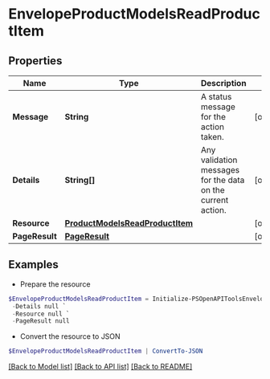 # EnvelopeProductModelsReadProductItem
## Properties

Name | Type | Description | Notes
------------ | ------------- | ------------- | -------------
**Message** | **String** | A status message for the action taken. | [optional] 
**Details** | **String[]** | Any validation messages for the data on the current action. | [optional] 
**Resource** | [**ProductModelsReadProductItem**](ProductModelsReadProductItem.md) |  | [optional] 
**PageResult** | [**PageResult**](PageResult.md) |  | [optional] 

## Examples

- Prepare the resource
```powershell
$EnvelopeProductModelsReadProductItem = Initialize-PSOpenAPIToolsEnvelopeProductModelsReadProductItem  -Message null `
 -Details null `
 -Resource null `
 -PageResult null
```

- Convert the resource to JSON
```powershell
$EnvelopeProductModelsReadProductItem | ConvertTo-JSON
```

[[Back to Model list]](../README.md#documentation-for-models) [[Back to API list]](../README.md#documentation-for-api-endpoints) [[Back to README]](../README.md)

